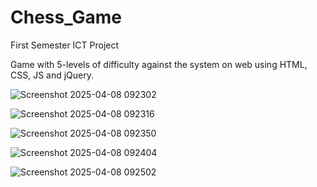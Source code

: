 # Chess_Game
First Semester ICT Project 

Game with 5-levels of difficulty against the system on web using HTML, CSS, JS and jQuery.

![Screenshot 2025-04-08 092302](https://github.com/user-attachments/assets/07f67a41-db87-4420-a3b0-2c0b09aaecde)

![Screenshot 2025-04-08 092316](https://github.com/user-attachments/assets/175f4c97-70b9-4b8e-8531-6300beddfeba)

![Screenshot 2025-04-08 092350](https://github.com/user-attachments/assets/d32e49d9-7da5-40b5-ad9f-aeddf0dd74ec)

![Screenshot 2025-04-08 092404](https://github.com/user-attachments/assets/a83f575e-a72f-4118-abe8-887b6f62ef9b)

![Screenshot 2025-04-08 092502](https://github.com/user-attachments/assets/0b397d78-1098-4b0d-8a7a-0703cb0da325)
